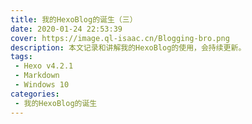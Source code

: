 ```yaml
---
title: 我的HexoBlog的诞生（三）
date: 2020-01-24 22:53:39
cover: https://image.ql-isaac.cn/Blogging-bro.png
description: 本文记录和讲解我的HexoBlog的使用，会持续更新。
tags:
 - Hexo v4.2.1
 - Markdown
 - Windows 10
categories:
 - 我的HexoBlog的诞生
---
```

